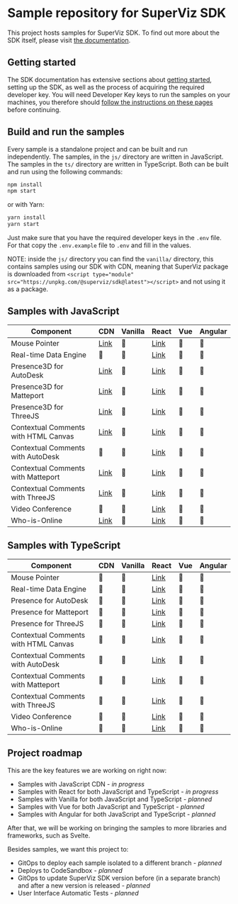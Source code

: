 # Sample repository for SuperViz SDK

This project hosts samples for SuperViz SDK. To find out more about the SDK itself, please visit [the documentation](https://docs.superviz.com/).

## Getting started

The SDK documentation has extensive sections about [getting started](https://docs.superviz.com/getting-started/quickstart), setting up the SDK, as well as the process of acquiring the required developer key. You will need Developer Key keys to run the samples on your machines, you therefore should [follow the instructions on these pages](https://docs.superviz.com/getting-started/setting-account) before continuing.

## Build and run the samples

Every sample is a standalone project and can be built and run independently. The samples, in the `js/` directory are written in JavaScript. The samples in the `ts/` directory are written in TypeScript. Both can be built and run using the following commands:

```bash
npm install
npm start
```

or with Yarn:

```bash
yarn install
yarn start
```

Just make sure that you have the required developer keys in the `.env` file. For that copy the `.env.example` file to `.env` and fill in the values.

NOTE: inside the `js/` directory you can find the `vanilla/` directory, this contains samples using our SDK with CDN, meaning that SuperViz package is downloaded from `<script type="module" src="https://unpkg.com/@superviz/sdk@latest"></script>` and not using it as a package.

## Samples with JavaScript

| Component                            | CDN                                             | Vanilla | React                                            | Vue | Angular |
| ------------------------------------ | ----------------------------------------------- | ------- | ------------------------------------------------ | --- | ------- |
| Mouse Pointer                        | [Link](/js/cdn/mouse-pointers/)                 | 🔄️     | [Link](/js/react/mouse-pointers/)                 | 🔄️ | 🔄️       |
| Real-time Data Engine                | 🔄️                                              | 🔄️     | [Link](/js/react/real-time-data-engine/)          | 🔄️ | 🔄️       |
| Presence3D for AutoDesk              | [Link](/js/cdn/autodesk/)                       | 🔄️     | [Link](/js/react/autodesk/)                       | 🔄️ | 🔄️       |
| Presence3D for Matteport             | [Link](/js/cdn/matterport/)                     | 🔄️     | [Link](/js/react/matterport/)                     | 🔄️ | 🔄️       |
| Presence3D for ThreeJS               | [Link](/js/cdn/threejs/)                        | 🔄️     | [Link](/js/react/threejs/)                        | 🔄️ | 🔄️       |
| Contextual Comments with HTML Canvas | [Link](/js/cdn/contextual-comments-html/)       | 🔄️     | [Link](/js/react/contextual-comments-html/)       | 🔄️ | 🔄️       |
| Contextual Comments with AutoDesk    | 🔄️                                              | 🔄️     | [Link](/js/react/contextual-comments-autodesk/)   | 🔄️ | 🔄️       |
| Contextual Comments with Matteport   | [Link](/js/cdn/contextual-comments-matterport/) | 🔄️     | [Link](/js/react/contextual-comments-matterport/) | 🔄️ | 🔄️       |
| Contextual Comments with ThreeJS     | [Link](/js/cdn/contextual-comments-threejs/)    | 🔄️     | [Link](/js/react/contextual-comments-threejs/)    | 🔄️ | 🔄️       |
| Video Conference                     | 🔄️                                              | 🔄️     | [Link](/js/react/video-conference/)               | 🔄️ | 🔄️       |
| Who-is-Online                        | [Link](/js/cdn/who-is-online/)                  | 🔄️     | [Link](/js/react/who-is-online/)                  | 🔄️ | 🔄️       |

## Samples with TypeScript

| Component                            | CDN | Vanilla | React                                             | Vue | Angular |
| ------------------------------------ | --- | ------- | ------------------------------------------------- | --- | ------- |
| Mouse Pointer                        | 🔄️ | 🔄️     | [Link](/ts/react/mouse-pointers/)                 | 🔄️ | 🔄️     |
| Real-time Data Engine                | 🔄️ | 🔄️     | [Link](/ts/react/real-time-data-engine/)          | 🔄️ | 🔄️     |
| Presence for AutoDesk                | 🔄️ | 🔄️     | [Link](/ts/react/autodesk/)                       | 🔄️ | 🔄️     |
| Presence for Matteport               | 🔄️ | 🔄️     | [Link](/ts/react/matterport/)                     | 🔄️ | 🔄️     |
| Presence for ThreeJS                 | 🔄️ | 🔄️     | [Link](/ts/react/threejs/)                        | 🔄️ | 🔄️     |
| Contextual Comments with HTML Canvas | 🔄️ | 🔄️     | [Link](/ts/react/contextual-comments-html/)       | 🔄️ | 🔄️     |
| Contextual Comments with AutoDesk    | 🔄️ | 🔄️     | [Link](/ts/react/contextual-comments-autodesk/)   | 🔄️ | 🔄️     |
| Contextual Comments with Matteport   | 🔄️ | 🔄️     | [Link](/ts/react/contextual-comments-matterport/) | 🔄️ | 🔄️     |
| Contextual Comments with ThreeJS     | 🔄️ | 🔄️     | [Link](/ts/react/contextual-comments-threejs/)    | 🔄️ | 🔄️     |
| Video Conference                     | 🔄️ | 🔄️     | [Link](/ts/react/video-conference/)               | 🔄️ | 🔄️     |
| Who-is-Online                        | 🔄️ | 🔄️     | [Link](/ts/react/who-is-online/)                  | 🔄️ | 🔄️     |

## Project roadmap

This are the key features we are working on right now:

- Samples with JavaScript CDN - _in progress_
- Samples with React for both JavaScript and TypeScript - _in progress_
- Samples with Vanilla for both JavaScript and TypeScript - _planned_
- Samples with Vue for both JavaScript and TypeScript - _planned_
- Samples with Angular for both JavaScript and TypeScript - _planned_

After that, we will be working on bringing the samples to more libraries and frameworks, such as Svelte.

Besides samples, we want this project to:

- GitOps to deploy each sample isolated to a different branch - _planned_
- Deploys to CodeSandbox - _planned_
- GitOps to update SuperViz SDK version before (in a separate branch) and after a new version is released - _planned_
- User Interface Automatic Tests - _planned_
